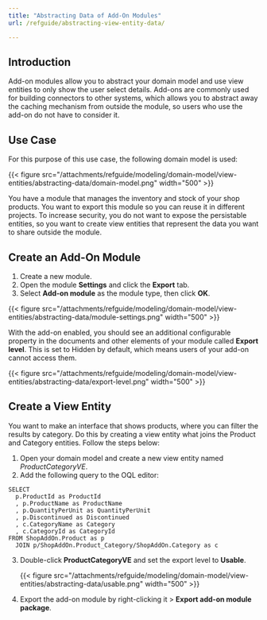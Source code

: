 ```yaml
---
title: "Abstracting Data of Add-On Modules"
url: /refguide/abstracting-view-entity-data/

---
```


## Introduction

Add-on modules allow you to abstract your domain model and use view entities to only show the user select details. Add-ons are commonly used for building connectors to other systems, which allows you to abstract away the caching mechanism from outside the module, so users who use the add-on do not have to consider it.

## Use Case

For this purpose of this use case, the following domain model is used:

{{< figure src="/attachments/refguide/modeling/domain-model/view-entities/abstracting-data/domain-model.png" width="500" >}}

You have a module that manages the inventory and stock of your shop products. You want to export this module so you can reuse it in different projects. To increase security, you do not want to expose the persistable entities, so you want to create view entities that represent the data you want to share outside the module. 

## Create an Add-On Module

1. Create a new module.
2. Open the module **Settings** and click the **Export** tab.
3. Select **Add-on module** as the module type, then click **OK**. 

  {{< figure src="/attachments/refguide/modeling/domain-model/view-entities/abstracting-data/module-settings.png" width="500" >}}

  With the add-on enabled, you should see an additional configurable property in the documents and other elements of your module called **Export level**. This is set to Hidden by default, which means users of your add-on cannot access them. 

  {{< figure src="/attachments/refguide/modeling/domain-model/view-entities/abstracting-data/export-level.png" width="500" >}}

## Create a View Entity

You want to make an interface that shows products, where you can filter the results by category. Do this by creating a view entity what joins the Product and Category entities. Follow the steps below:

1. Open your domain model and create a new view entity named *ProductCategoryVE*.
2. Add the following query to the OQL editor:

  ```
  SELECT
    p.ProductId as ProductId
    , p.ProductName as ProductName
    , p.QuantityPerUnit as QuantityPerUnit
    , p.Discontinued as Discontinued
    , c.CategoryName as Category
    , c.CategoryId as CategoryId
  FROM ShopAddOn.Product as p
    JOIN p/ShopAddOn.Product_Category/ShopAddOn.Category as c
  ```

3. Double-click **ProductCategoryVE** and set the export level to **Usable**. 

    {{< figure src="/attachments/refguide/modeling/domain-model/view-entities/abstracting-data/usable.png" width="500" >}}

4. Export the add-on module by right-clicking it > **Export add-on module package**.
